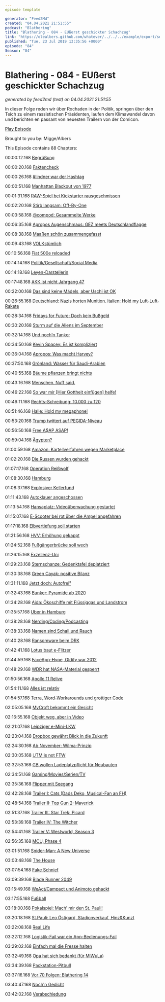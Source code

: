 ```yaml
---
episode template

generator: "Feed2Md"
created: "04.04.2021 21:51:55"
podcast: "Blathering"
title: "Blathering - 084 - EUßerst geschickter Schachzug"
link: "https://olealbers.github.com/whatever/../../../example/export/seasons/4/2019/7/Blathering - 084 - EUßerst geschickter Schachzug.md"
published: "Tue, 23 Jul 2019 13:35:56 +0000"
episode: "84"
Season: "84"
---
```


# Blathering - 084 - EUßerst geschickter Schachzug
_generated by feed2md (test) on 04.04.2021 21:51:55_

In dieser Folge reden wir über Rochaden in der Politik, springen über den Teich zu einem rassistischen Präsidenten, laufen dem Klimawandel davon und berichten en passant von neuesten Trailern von der Comicon.

[Play Episode](https://www.blathering.de/podlove/file/869/s/feed/c/mp3/blathering_084.mp3)

Brought to you by: Migge/Albers

This Episode contains 88 Chapters:


00:00:12.168 [Begrüßung]()

00:00:20.168 [Faktencheck]()

00:00:26.168 [#lindner war der Hashtag]()

00:00:51.168 [Manhattan Blackout von 1977](https://en.wikipedia.org/wiki/New_York_City_blackout_of_1977)

00:01:31.168 [RAW-Spiel bei Kickstarter rausgeschmissen](https://blog.wdr.de/digitalistan/wie-ein-deutsches-game-den-crowdfunding-traum-platzen-laesst/)

00:02:20.168 [Stirb langsam: Off-By-One](https://twitter.com/DieLabertasche/status/1151700059907661832)

00:03:58.168 [@compod: Gesammelte Werke](https://twitter.com/search?lang=de&q=(from%3Acompod)%20(to%3Ablathering_pod)%20since%3A2019-07-16%20until%3A2019-07-23&src=typed_query)

00:06:35.168 [Apropos Augenschmaus: GEZ meets Deutschlandflagge](https://twitter.com/EinAugenschmaus/status/1151501619999252480)

00:08:38.168 [Maaßen schön zusammengefasst](https://netzpolitik.org/2019/der-enthemmte-maassen-zeigt-wie-gefaehrlich-der-verfassungsschutz-ist/)

00:09:43.168 [VOLKstümlich](https://www.nordbayern.de/kommentar-gabalier-als-bruckenbauer-zur-neuen-rechten-1.9107190)

00:10:56.168 [Fiat 500e reloaded](https://ecomento.de/2019/03/08/fiat-500e-elektroauto-kleinwagen-2020/)

00:14:14.168 [Politik/Gesellschaft/Social Media]()

00:14:18.168 [Leyen-Darstellerin](https://www.spiegel.de/politik/deutschland/ursula-von-der-leyen-wahl-zur-eu-kommissionspraesidentin-kommentar-a-1277627.html)

00:17:48.168 [AKK ist nicht Jahrgang 47](https://taz.de/AKK-wird-Verteidigungsministerin/!5612246/)

00:22:00.168 [Das sind keine Mädels, aber Uschi ist OK](https://twitter.com/tmigge/status/1151581875774918656)

00:26:55.168 [Deutschland: Nazis horten Munition. Italien: Hold my Luft-Luft-Rakete](https://www.bz-berlin.de/panorama/neonazis-wollten-luft-luft-rakete-bei-whatsapp-verkaufen)

00:28:34.168 [Fridays for Future: Doch kein Bußgeld](https://www.abendblatt.de/politik/article226519559/Bussgeldbescheid-wegen-Fridays-for-Future-Schwaenzen-Schule-denkt-vor-Greta-Besuch-in-Berlin-um.html)

00:30:20.168 [Sturm auf die Aliens im September](https://www.theguardian.com/science/2019/jul/16/storm-area-51-internet-meme-facebook-event)

00:32:14.168 [Und noch’n Tanker](https://www.zeit.de/politik/ausland/2019-07/persischer-golf-iran-oeltanker-crew-verhaftet)

00:34:50.168 [Kevin Spacey: Es ist kompliziert](https://taz.de/Kevin-Spacey-vor-Gericht/!5612582/)

00:36:04.168 [Apropos: Was macht Harvey?](https://www.spiegel.de/panorama/justiz/harvey-weinstein-ex-filmmogul-praesentiert-neues-anwaltsteam-a-1276984.html)

00:37:50.168 [Grönland: Wasser für Saudi-Arabien](https://www.brandeins.de/magazine/brand-eins-wirtschaftsmagazin/2010/logistik/ein-schluck-arktis-gegen-den-durst)

00:40:55.168 [Bäume pflanzen bringt nichts](https://www.neues-deutschland.de/artikel/1123155.wiederaufforstung-baeume-nehmen-doch-nicht-so-viel-co-auf.html)

00:43:16.168 [Menschen. Nuff said.](https://twitter.com/tmigge/status/1151732571254001664)

00:46:22.168 [So war mir [Hier Gottheit einfügen] helfe!](https://www.youtube.com/watch?v=WFYRkzznsc0)

00:49:11.168 [Rechts-Schreibung: 10.000 zu 120](https://www.hessenschau.de/gesellschaft/10000-gegen-120---grosser-protest-gegen-rechts-in-kassel,demo-kassel-104.html)

00:51:46.168 [Halle: Hold my megaphone!](https://twitter.com/sara_ina/status/1152587461417164800)

00:53:20.168 [Trump twittert auf PEGIDA-Niveau](https://www.kuechenstud.io/lagedernation/2019/07/20/ldn149-eu-kommissionspraesidentin-akk-wird-verteidigungsministerin-exzellenz-universitaeten-interview-armin-himmelrath-impfpflicht-rassismus-im-alltag/?t=58%3A56)

00:56:50.168 [Free A$AP ASAP!](https://www.theguardian.com/music/2019/jul/19/asap-rocky-trump-sweden)

00:59:04.168 [Ägypten?](https://www.tagesschau.de/ausland/aegypten-307.html)

01:00:59.168 [Amazon: Kartellverfahren wegen Marketplace](https://www.golem.de/news/benachteiligung-von-marketplace-haendlern-eu-plant-verfahren-gegen-amazon-1907-142609.html)

01:02:20.168 [Die Russen wurden gehackt](https://www.forbes.com/sites/zakdoffman/2019/07/20/russian-intelligence-has-been-hacked-with-social-media-and-tor-projects-exposed/#231af8e66b11)

01:07:17.168 [Operation Reißwolf](https://kurier.at/politik/inland/operation-reisswolf-kurz-mitarbeiter-liess-inkognito-daten-aus-kanzleramt-vernichten/400556558)

01:08:30.168 [Hamburg]()

01:08:37.168 [Explosiver Kellerfund](https://www.presseportal.de/blaulicht/pm/6337/4325004)

01:11:43.168 [Autoklauer angeschossen](https://www.hamburg1.de/nachrichten/41317/Polizei_gibt_mehrere_Schuesse_ab.html)

01:13:54.168 [Hansaplatz: Videoüberwachung gestartet](https://www.hamburg1.de/nachrichten/41333/Videoueberwachung_am_Hansaplatz_gestartet.html)

01:15:07.168 [E-Scooter bei rot über die Ampel angefahren](https://www.hamburg1.de/nachrichten/41369/Frau_auf_E_Scooter_schwer_verletzt.html)

01:17:18.168 [Elbvertiefung soll starten](https://www.hamburg1.de/nachrichten/41335/Elbvertiefung_startet_kommende_Woche.html)

01:21:56.168 [HVV: Erhöhung gekappt](https://www.hamburg1.de/nachrichten/41339/Wir_brauchen_einen_HVV_der_viel_guenstiger_ist.html)

01:24:52.168 [Fußgängerbrücke soll wech](https://www.hamburg1.de/nachrichten/41304/Cremonbruecke_von_Abriss_bedroht.html)

01:26:15.168 [Exzellenz-Uni](https://www.kuechenstud.io/lagedernation/2019/07/20/ldn149-eu-kommissionspraesidentin-akk-wird-verteidigungsministerin-exzellenz-universitaeten-interview-armin-himmelrath-impfpflicht-rassismus-im-alltag/?t=29%3A45%2C52%3A35)

01:29:23.168 [Sternschanze: Gedenktafel deplatziert](https://www.hamburg1.de/nachrichten/41313/Gedenktafel_sorgt_fuer_Aufregung.html)

01:30:38.168 [Green Cayak: positive Bilanz](https://www.hamburg1.de/nachrichten/41334/GreenKayak_zieht_positive_Bilanz.html)

01:31:11.168 [Jetzt doch: Autofrei²](https://taz.de/Autofreie-Zonen-in-Hamburg/!5607758/)

01:32:43.168 [Bunker: Pyramide ab 2020](https://www.hamburg1.de/nachrichten/41360/Medienbunker_wird_Stadtgarten.html)

01:34:28.168 [Aida: Ökoschiffe mit Flüssiggas und Landstrom](https://www.hamburg1.de/nachrichten/41368/Aida_Cruises_will_umweltfreundlicher_werden.html)

01:35:57.168 [Uber in Hamburg](https://www.hamburg1.de/nachrichten/41330/Uber_rollt_in_Hamburg_an.html)

01:38:28.168 [Nerding/Coding/Podcasting]()

01:38:33.168 [Namen sind Schall und Rauch](https://twitter.com/stammtischphilo/status/1151020282066407425)

01:40:28.168 [Ransomware beim DRK](https://www.swr.de/swraktuell/rheinland-pfalz/mainz/Krankenhaeuser-und-Tageskliniken-betroffen-Hackerangriff-aufs-Rote-Kreuz-in-Rheinland-Pfalz,hackerangriff-aufs-rote-kreuz-100.html)

01:42:41.168 [Lotus baut e-Flitzer](https://www.youtube.com/watch?v=GPqmPnofsMY)

01:44:59.168 [FaceApp-Hype, Oldify war 2012](https://www.mimikama.at/allgemein/faceapp-faktencheck/)

01:48:29.168 [WDR hat NASA-Material gesperrt](https://twitter.com/borgdrone2o8/status/1151972366429368321)

01:50:56.168 [Apollo 11 Relive](https://apolloinrealtime.org/11/)

01:54:11.168 [Alles ist relativ](https://www.golem.de/news/zulassung-mehr-neue-elektroautos-in-deutschland-als-in-norwegen-1907-142570.html)

01:54:57.168 [Terra, Word-Workarounds und grottiger Code](https://gist.github.com/rramasam/b418acceae579306c69fe0235d0cccb7)

02:05:05.168 [MyCroft bekommt ein Gesicht](https://twitter.com/stammtischphilo/status/1151509528208465920)

02:16:55.168 [Objekt weg, aber in Video](https://thenextweb.com/apps/2019/07/17/ai-removes-moving-objects-video/)

02:21:07.168 [Leipziger e-Mini-LKW](https://www.golem.de/news/ari-458-elektro-lieferwagen-aus-leipzig-kostet-knapp-14-000-euro-1907-142671.html)

02:23:04.168 [Dropbox gewährt Blick in die Zukunft](https://www.heise.de/mac-and-i/meldung/Aufdringliche-neue-Desktop-App-Dropbox-zieht-stilles-Update-zurueck-4475522.html)

02:24:30.168 [Ab November: Wilma-Prinzip](https://twistedsifter.com/videos/optimal-way-to-board-airplane-that-airlines-wont-use/)

02:30:05.168 [UTM is not FTW](https://twitter.com/tmigge/status/1153047027489673219)

02:32:53.168 [GB wollen Ladeplatzpflicht für Neubauten](https://www.golem.de/news/grossbritannien-neubauten-sollen-kuenftig-ladepunkte-fuer-e-autos-bekommen-1907-142581.html)

02:34:51.168 [Gaming/Movies/Serien/TV]()

02:35:36.168 [Flipper mit Seegang](https://twitter.com/stammtischphilo/status/1153191876461248513)

02:42:28.168 [Trailer I: Cats (Dads Deko, Musical-Fan an FH)](https://www.moviepilot.de/news/cats-taylor-swift-im-trailer-fur-den-verrucktesten-blockbuster-des-jahres-1120063)

02:48:54.168 [Trailer II: Top Gun 2: Maverick](https://twitter.com/TopGunMovie/status/1151933656576823296)

02:51:37.168 [Trailer III: Star Trek: Picard](https://twitter.com/StarTrek/status/1152671148372480001)

02:53:39.168 [Trailer IV: The Witcher](https://www.golem.de/news/the-witcher-erster-netlix-trailer-zeigt-geralt-ciri-triss-und-striegen-1907-142675.html)

02:54:41.168 [Trailer V: Westworld, Season 3](https://www.youtube.com/watch?v=64CYajemh6E)

02:56:35.168 [MCU, Phase 4](https://twitter.com/Brannigan97/status/1152757934344089601)

03:01:51.168 [Spider-Man: A New Universe](https://de.wikipedia.org/wiki/Spider-Man:_A_New_Universe)

03:03:48.168 [The House](https://nypost.com/2013/10/23/what-actors-really-snort-shoot-and-smoke-on-set/)

03:07:54.168 [Fake Schnief](https://www.youtube.com/watch?v=JqONvYXC_MQ)

03:09:39.168 [Blade Runner 2049](https://twitter.com/evildanwallace/status/1153055231527272449)

03:15:49.168 [WeAct/Campact und Animoto gehackt](https://haveibeenpwned.com/)

03:17:55.168 [Fußball]()

03:18:00.168 [Pokalspiel: Mach’ mir den St. Pauli!](https://photos.app.goo.gl/8zVPzCLrV12VnEMdA)

03:20:18.168 [St.Pauli: Leo Östigard, Stadionverkauf, Hinz&Kunzt](https://www.hinzundkunzt.de/fc-st-pauli-verkauft-stadion-an-die-fans/)

03:22:08.168 [Real Life]()

03:22:12.168 [Logistik-Fail war ein App-Bedienungs-Fail]()

03:29:02.168 [Einfach mal die Fresse halten]()

03:32:49.168 [Opa hat sich bedankt (für MiWuLa)]()

03:34:39.168 [Packstation-Pitbull]()

03:37:16.168 [Vor 70 Folgen: Blathering 14](https://www.blathering.de/2016/12/blathering-014-wechselgeruechte-aluhuete-gute-buecher-und-andere-wuensche-zu-weihnachten/)

03:40:47.168 [Noch'n Gedicht]()

03:42:02.168 [Verabschiedung]()


